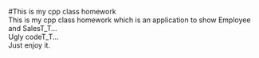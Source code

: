 #This is my cpp class homework  
This is my cpp class homework which is an application to show Employee and SalesT_T...  
Ugly codeT_T...  
Just enjoy it.  
